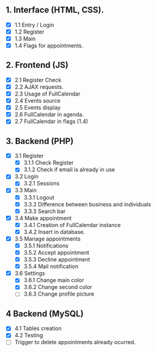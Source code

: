 ## 1. Interface  (HTML, CSS).
  - [x] 1.1 Entry / Login
  - [x] 1.2 Register
  - [x] 1.3 Main
  - [x] 1.4 Flags for appointments.
 
## 2. Frontend (JS)
  - [x] 2.1 Register Check
  - [x] 2.2 AJAX requests.
  - [x] 2.3 Usage of FullCalendar
  - [x] 2.4 Events source 
  - [x] 2.5 Events display
  - [x] 2.6 FullCalendar in agenda.
  - [x] 2.7 FullCalendar in flags (1.4)
 
## 3. Backend (PHP)
  - [x] 3.1 Register
    - [x] 3.1.1 Check Register
    - [x] 3.1.2 Check if email is already in use
  - [x] 3.2 Login
    - [x] 3.2.1 Sessions
  - [x] 3.3 Main
    - [x] 3.3.1 Logout
    - [x] 3.3.2 Difference between business and individuals
    - [x] 3.3.3 Search bar
  - [x] 3.4 Make appointment
    - [x] 3.4.1 Creation of FullCalendar instance
    - [x] 3.4.2 Insert in database.
  - [x] 3.5 Manage appointments
    - [x] 3.5.1 Notifications
    - [x] 3.5.2 Accept appointment
    - [x] 3.5.3 Decline appointment
    - [x] 3.5.4 Mail notification
  - [x] 3.6 Settings
    - [x] 3.6.1 Change main color
    - [x] 3.6.2 Change second color
    - [ ] 3.6.3 Change profile picture 

## 4 Backend (MySQL)
  - [x] 4.1 Tables creation
  - [x] 4.2 Testing
  - [ ] Trigger to delete appointments already ocurred.
